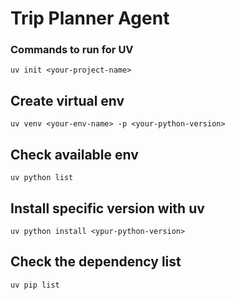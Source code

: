 
# Trip Planner Agent


### Commands to run for UV 

`uv init <your-project-name>`

## Create virtual env 
`uv venv <your-env-name> -p <your-python-version>`

## Check available env
`uv python list`

## Install specific version with uv
`uv python install <ypur-python-version>`

## Check the dependency list
`uv pip list`


